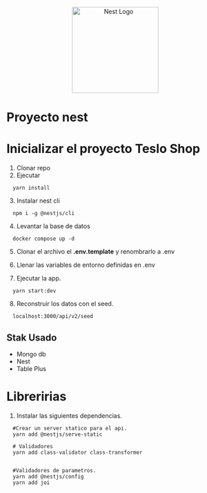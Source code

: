 <p align="center">
  <a href="http://nestjs.com/" target="blank"><img src="https://nestjs.com/img/logo-small.svg" width="200" alt="Nest Logo" /></a>
</p>


# Proyecto nest

# Inicializar el proyecto Teslo Shop

1. Clonar repo
2. Ejecutar
```
  yarn install
```
3. Instalar nest cli
```
  npm i -g @nestjs/cli
```
4. Levantar la base de datos
```
  docker compose up -d
```
5. Clonar el archivo el __.env.template__ y renombrarlo a .env

6. Llenar las variables de entorno definidas en .env

7. Ejecutar la app. 
```
  yarn start:dev
```
8. Reconstruir los datos con el seed.
```
  localhost:3000/api/v2/seed
```


## Stak Usado
* Mongo db
* Nest
* Table Plus



# Libreririas
1. Instalar las siguientes dependencias.
```
  #Crear un server statico para el api.
  yarn add @nestjs/serve-static

  # Validadores
  yarn add class-validator class-transformer


  #Validadores de parametros.
  yarn add @nestjs/config
  yarn add joi


```